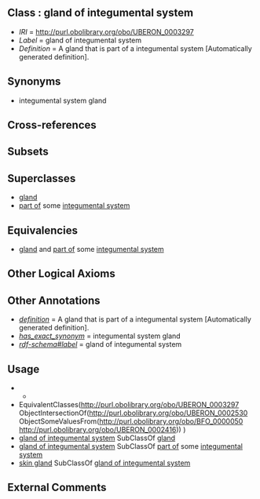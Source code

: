 
## Class : gland of integumental system

 * *IRI* = http://purl.obolibrary.org/obo/UBERON_0003297
 * *Label* = gland of integumental system
 * *Definition* = A gland that is part of a integumental system [Automatically generated definition].

## Synonyms

 * integumental system gland

## Cross-references


## Subsets


## Superclasses

 * [gland](../../UBERON/30/UBERON_0002530.md)
 * [part of](../../BFO/50/BFO_0000050.md) some [integumental system](../../UBERON/16/UBERON_0002416.md)

## Equivalencies

 * [gland](../../UBERON/30/UBERON_0002530.md) and [part of](../../BFO/50/BFO_0000050.md) some [integumental system](../../UBERON/16/UBERON_0002416.md)

## Other Logical Axioms


## Other Annotations

 * *[definition](../../IAO/15/IAO_0000115.md)* = A gland that is part of a integumental system [Automatically generated definition].
 * *[has_exact_synonym](../../ym/oboInOwl#hasExactSynonym.md)* = integumental system gland
 * *[rdf-schema#label](../../el/rdf-schema#label.md)* = gland of integumental system

## Usage

 * -
 * EquivalentClasses(<http://purl.obolibrary.org/obo/UBERON_0003297> ObjectIntersectionOf(<http://purl.obolibrary.org/obo/UBERON_0002530> ObjectSomeValuesFrom(<http://purl.obolibrary.org/obo/BFO_0000050> <http://purl.obolibrary.org/obo/UBERON_0002416>)) )
 * [gland of integumental system](../../UBERON/97/UBERON_0003297.md) SubClassOf [gland](../../UBERON/30/UBERON_0002530.md)
 * [gland of integumental system](../../UBERON/97/UBERON_0003297.md) SubClassOf [part of](../../BFO/50/BFO_0000050.md) some [integumental system](../../UBERON/16/UBERON_0002416.md)
 * [skin gland](../../UBERON/19/UBERON_0002419.md) SubClassOf [gland of integumental system](../../UBERON/97/UBERON_0003297.md)

## External Comments

